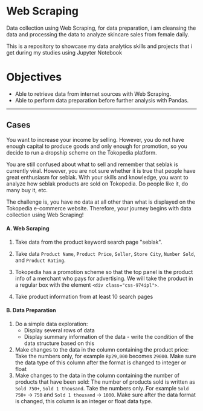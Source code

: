 # Web Scraping

Data collection using Web Scraping, for data preparation, i am cleansing the data and processing the data to analyze skincare sales from female daily.

This is a repository to showcase my data analytics skills and projects that i get during my studies using Jupyter Notebook 

# Objectives
- Able to retrieve data from internet sources with Web Scraping.
- Able to perform data preparation before further analysis with Pandas.

---

## Cases

You want to increase your income by selling. However, you do not have enough capital to produce goods and only enough for promotion, so you decide to run a dropship scheme on the Tokopedia platform. 

You are still confused about what to sell and remember that seblak is currently viral. However, you are not sure whether it is true that people have great enthusiasm for seblak. With your skills and knowledge, you want to analyze how seblak products are sold on Tokopedia. Do people like it, do many buy it, etc. 

The challenge is, you have no data at all other than what is displayed on the Tokopedia e-commerce website. Therefore, your journey begins with data collection using Web Scraping!

#### A. Web Scraping
1. Take data from the product keyword search page "seblak".

2. Take data `Product Name`, `Product Price`, `Seller`, `Store City`, `Number Sold`, and `Product Rating`.

3. Tokopedia has a promotion scheme so that the top panel is the product info of a merchant who pays for advertising. We will take the product in a regular box with the element `<div class="css-974ipl">`.

5. Take product information from at least 10 search pages

#### B. Data Preparation
1. Do a simple data exploration:
    - Display several rows of data
    - Display summary information of the data - write the condition of the data structure based on this
2. Make changes to the data in the column containing the product price:
    Take the numbers only, for example `Rp29,000` becomes `29000`. Make sure the data type of this column after the format is changed to integer or float
3. Make changes to the data in the column containing the number of products that have been sold:
    The number of products sold is written as `Sold 750+`, `Sold 1 thousand`. Take the numbers only. For example `Sold 750+` -> `750` and `Sold 1 thousand` -> `1000`. Make sure after the data format is changed, this column is an integer or float data type.
